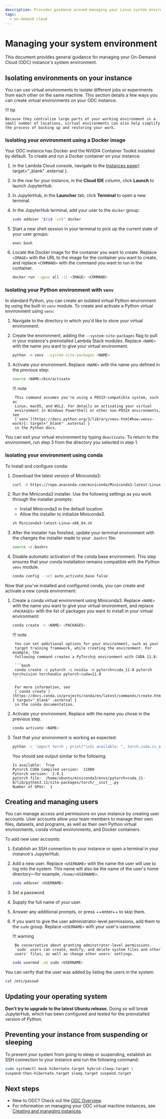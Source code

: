 ```yaml
---
description: Provides guidance around managing your Linux system environment on Lambda On-Demand Cloud instances.
tags:
  - on-demand cloud
---
```


# Managing your system environment

This document provides general guidance for managing your On-Demand Cloud (ODC)
instance's system environment.

## Isolating environments on your instance

You can use virtual environments to isolate different jobs or experiments from
each other on the same machine. This section details a few ways you can create
virtual environments on your ODC instance.

!!! tip

    Because they centralize large parts of your working environment in a
    small number of locations, virtual environments can also help simplify
    the process of backing up and restoring your work.

### Isolating your environment using a Docker image

Your ODC instance has Docker and the NVIDIA Container Toolkit
installed by default. To create and run a Docker container on your instance:

1. In the Lambda Cloud console, navigate to the
    [Instances page](https://cloud.lambdalabs.com/instances){: target="_blank" .external }.
1. In the row for your instance, in the **Cloud IDE** column, click
    **Launch** to launch JupyterHub.
1. In JupyterHub, in the **Launcher** tab, click **Terminal** to open a new
    terminal.
1. In the JupyterHub terminal, add your user to the `docker` group:

    ```bash
    sudo adduser "$(id -un)" docker
    ```

1. Start a new shell session in your terminal to pick up the current state of
    your user groups:

    ```
    exec bash
    ```

1. Locate the Docker image for the container you want to create. Replace
    `<IMAGE>` with the URL to the image for the container you want to create,
    and replace `<COMMAND>` with the command you want to run in the container.

    ```bash
    docker run --gpus all -it <IMAGE> <COMMAND>
    ```

### Isolating your Python environment with `venv`

In standard Python, you can create an isolated virtual Python environment by
using the built-in `venv` module. To create and activate a Python virtual
environment using `venv`:

1. Navigate to the directory in which you'd like to store your virtual
    environment.
1. Create the environment, adding the `--system-site-packages` flag to pull
    in your instance's preinstalled Lambda Stack modules. Replace `<NAME>` with
    the name you want to give your virtual environment.

    ```bash
    python -m venv --system-site-packages <NAME>
    ```

1. Activate your environment. Replace `<NAME>` with the name you defined in
    the previous step:

    ```bash
    source <NAME>/bin/activate
    ```

    !!! note

        This command assumes you're using a POSIX-compatible system, such as
        Linux, macOS, and WSL2. For details on activating your virtual
        environment in Windows PowerShell or other non-POSIX environments, see
        [`venv`](https://docs.python.org/3/library/venv.html#how-venvs-work){: target="_blank" .external }
        in the Python docs.

You can exit your virtual environment by typing `deactivate`. To return to the
environment, run step 3 from the directory you selected in step 1.

### Isolating your environment using conda

To install and configure conda:

1. Download the latest version of Miniconda3:

    ```bash
    curl -O https://repo.anaconda.com/miniconda/Miniconda3-latest-Linux-x86_64.sh
    ```

1. Run the Miniconda3 installer. Use the following settings as you work
    through the installer prompts:

    -  Install Miniconda3 in the default location.
    -  Allow the installer to initialize Miniconda3.

    ```bash
    sh Miniconda3-latest-Linux-x86_64.sh
    ```

1. After the installer has finished, update your terminal environment with
    the changes the installer made to your `.bashrc` file:

    ```bash
    source ~/.bashrc
    ```

1. Disable automatic activation of the conda base environment. This step
    ensures that your conda installation remains compatible with the Python
    `venv` module.

    ```bash
    conda config --set auto_activate_base false
    ```

Now that you've installed and configured conda, you can create and activate a
new conda environment:

1. Create a conda virtual environment using Miniconda3. Replace `<NAME>`
    with the name you want to give your virtual environment, and replace
    `<PACKAGES>` with the list of packages you want to install in your virtual
    environment:

    ```bash
    conda create -n <NAME> <PACKAGES>
    ```

    !!! note

        You can set additional options for your environment, such as your
        target training framework, while creating the environment. For example, the
        following command creates a PyTorchⓇ environment with CUDA 11.8:

        ```bash
        conda create -c pytorch -c nvidia -n pytorch+cuda_11-8 pytorch torchvision torchaudio pytorch-cuda=11.8
        ```

        For more information, see
        [`conda create`](https://docs.conda.io/projects/conda/en/latest/commands/create.html){ target="_blank" .external }
        in the conda documentation.

1. Activate your environment. Replace <NAME> with the name you chose in the
    previous step.

    ```bash
    conda activate <NAME>
    ```

1. Test that your environment is working as expected:

    ```bash
    python -c 'import torch ; print("\nIs available: ", torch.cuda.is_available()) ; print("Pytorch CUDA Compiled version: ", torch._C._cuda_getCompiledVersion()) ; print("Pytorch version: ", torch.__version__) ; print("pytorch file: ", torch.__file__) ; num_of_gpus = torch.cuda.device_count(); print("Number of GPUs: ",num_of_gpus)'
    ```

    You should see output similar to the following:

    ```text { .no-copy }
    Is available:  True
    Pytorch CUDA Compiled version:  11080
    Pytorch version:  2.0.1
    pytorch file:  /home/ubuntu/miniconda3/envs/pytorch+cuda_11-8/lib/python3.11/site-packages/torch/__init__.py
    Number of GPUs:  1
    ```

## Creating and managing users

You can manage access and permissions on your instance by creating user
accounts. User accounts allow your team members to manage their own files,
datasets, and programs, as well as their own Python virtual environments,
conda virtual environments, and Docker containers.

To add new user accounts:

1. Establish an SSH connection to your instance or open a terminal in
    your instance's JupyterHub.
1. Add a new user. Replace `<USERNAME>` with the name the user will use to
    log into the system. This name will also be the name of the user's
    home directory&mdash;for example, `/home/<USERNAME>`.

    ```bash
    sudo adduser <USERNAME>
    ```

1. Set a password.
1. Supply the full name of your user.
1. Answer any additional prompts, or press ++enter++ to skip them.
1. If you want to give the user administrator-level permissions, add them to
    the `sudo` group. Replace `<USERNAME>` with your user's username:

    !!! warning

        Be conservative about granting adminstrator-level permissions.
        `sudo` users can create, modify, and delete system files and other
        users' files, as well as change other users' settings.

    ```bash
    sudo usermod -aG sudo <USERNAME>
    ```

You can verify that the user was added by listing the users in the system:

```bash
cat /etc/passwd
```

## Updating your operating system

**Don't try to upgrade to the latest Ubuntu release.** Doing so will
break JupyterHub, which has been configured and tested for the preinstalled
version of Python.

## Preventing your instance from suspending or sleeping

To prevent your system from going to sleep or suspending, establish an SSH
connection to your instance and run the following command:

```bash
sudo systemctl mask hibernate.target hybrid-sleep.target \
suspend-then-hibernate.target sleep.target suspend.target
```

## Next steps

-  New to ODC? Check out the [ODC Overview](index.md).
-  For information on managing your ODC virtual machine instances,
    see [Creating and managing instances](creating-managing-instances.md).
